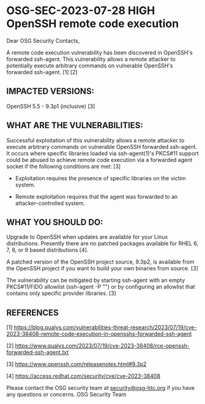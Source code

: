 # OSG-SEC-2023-07-28 HIGH OpenSSH remote code execution

Dear OSG Security Contacts,

A remote code execution vulnerability has been discovered in OpenSSH's forwarded ssh-agent. This vulnerability allows a remote attacker to potentially execute arbitrary commands on vulnerable OpenSSH's forwarded ssh-agent. [1] [2]

## IMPACTED VERSIONS:

OpenSSH 5.5 - 9.3p1 (inclusive)  [3]

## WHAT ARE THE VULNERABILITIES:

Successful exploitation of this vulnerability allows a remote attacker to execute arbitrary commands on vulnerable OpenSSH forwarded ssh-agent. It occurs where specific libraries loaded via ssh-agent(1)'s PKCS#11 support could be abused to achieve remote code execution via a forwarded agent socket if the following conditions are met: [3]

* Exploitation requires the presence of specific libraries on
  the victim system.

* Remote exploitation requires that the agent was forwarded
  to an attacker-controlled system.


## WHAT YOU SHOULD DO:

Upgrade to OpenSSH when updates are available for your Linux distributions. Presently there are no patched packages available for RHEL 6, 7, 8, or 9 based distributions [4].

A patched version of the OpenSSH project source, 9.3p2, is available from the OpenSSH project if you want to build your own binaries from source. [3]

The vulnerability can be mitigated by starting ssh-agent with an empty PKCS#11/FIDO allowlist (ssh-agent -P "") or by configuring an allowlist that contains only specific provider libraries. [3]

## REFERENCES

[1] https://blog.qualys.com/vulnerabilities-threat-research/2023/07/19/cve-2023-38408-remote-code-execution-in-opensshs-forwarded-ssh-agent

[2] https://www.qualys.com/2023/07/19/cve-2023-38408/rce-openssh-forwarded-ssh-agent.txt

[3] https://www.openssh.com/releasenotes.html#9.3p2

[4] https://access.redhat.com/security/cve/cve-2023-38408


Please contact the OSG security team at security@osg-htc.org if you have any questions or concerns.
OSG Security Team
